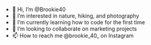 - 👋 Hi, I’m @Brookie40
- 👀 I’m interested in nature, hiking, and photography
- 🌱 I’m currently learning how to code for the first time
- 💞️ I’m looking to collaborate on marketing projects
- 📫 How to reach me @brookie_40_ on Instagram

<!---
Brookie40/Brookie40 is a ✨ special ✨ repository because its `README.md` (this file) appears on your GitHub profile.
You can click the Preview link to take a look at your changes.
--->
